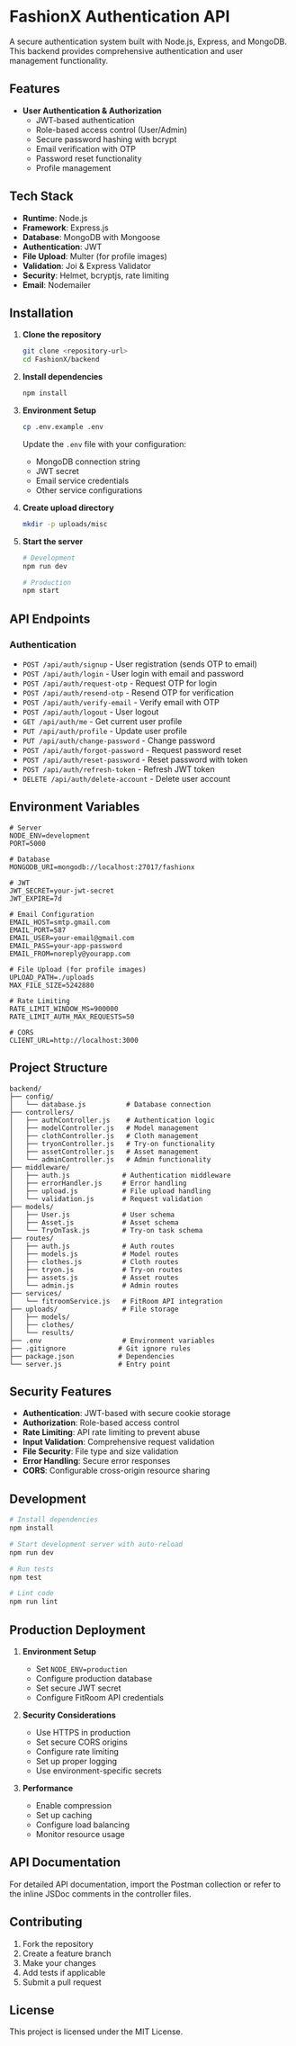 # FashionX Authentication API

A secure authentication system built with Node.js, Express, and MongoDB. This backend provides comprehensive authentication and user management functionality.

## Features

- **User Authentication & Authorization**
  - JWT-based authentication
  - Role-based access control (User/Admin)
  - Secure password hashing with bcrypt
  - Email verification with OTP
  - Password reset functionality
  - Profile management

## Tech Stack

- **Runtime**: Node.js
- **Framework**: Express.js
- **Database**: MongoDB with Mongoose
- **Authentication**: JWT
- **File Upload**: Multer (for profile images)
- **Validation**: Joi & Express Validator
- **Security**: Helmet, bcryptjs, rate limiting
- **Email**: Nodemailer

## Installation

1. **Clone the repository**
   ```bash
   git clone <repository-url>
   cd FashionX/backend
   ```

2. **Install dependencies**
   ```bash
   npm install
   ```

3. **Environment Setup**
   ```bash
   cp .env.example .env
   ```
   Update the `.env` file with your configuration:
   - MongoDB connection string
   - JWT secret
   - Email service credentials
   - Other service configurations

4. **Create upload directory**
   ```bash
   mkdir -p uploads/misc
   ```

5. **Start the server**
   ```bash
   # Development
   npm run dev
   
   # Production
   npm start
   ```

## API Endpoints

### Authentication
- `POST /api/auth/signup` - User registration (sends OTP to email)
- `POST /api/auth/login` - User login with email and password
- `POST /api/auth/request-otp` - Request OTP for login
- `POST /api/auth/resend-otp` - Resend OTP for verification
- `POST /api/auth/verify-email` - Verify email with OTP
- `POST /api/auth/logout` - User logout
- `GET /api/auth/me` - Get current user profile
- `PUT /api/auth/profile` - Update user profile
- `PUT /api/auth/change-password` - Change password
- `POST /api/auth/forgot-password` - Request password reset
- `POST /api/auth/reset-password` - Reset password with token
- `POST /api/auth/refresh-token` - Refresh JWT token
- `DELETE /api/auth/delete-account` - Delete user account

## Environment Variables

```env
# Server
NODE_ENV=development
PORT=5000

# Database
MONGODB_URI=mongodb://localhost:27017/fashionx

# JWT
JWT_SECRET=your-jwt-secret
JWT_EXPIRE=7d

# Email Configuration
EMAIL_HOST=smtp.gmail.com
EMAIL_PORT=587
EMAIL_USER=your-email@gmail.com
EMAIL_PASS=your-app-password
EMAIL_FROM=noreply@yourapp.com

# File Upload (for profile images)
UPLOAD_PATH=./uploads
MAX_FILE_SIZE=5242880

# Rate Limiting
RATE_LIMIT_WINDOW_MS=900000
RATE_LIMIT_AUTH_MAX_REQUESTS=50

# CORS
CLIENT_URL=http://localhost:3000
```

## Project Structure

```
backend/
├── config/
│   └── database.js          # Database connection
├── controllers/
│   ├── authController.js    # Authentication logic
│   ├── modelController.js   # Model management
│   ├── clothController.js   # Cloth management
│   ├── tryonController.js   # Try-on functionality
│   ├── assetController.js   # Asset management
│   └── adminController.js   # Admin functionality
├── middleware/
│   ├── auth.js             # Authentication middleware
│   ├── errorHandler.js     # Error handling
│   ├── upload.js           # File upload handling
│   └── validation.js       # Request validation
├── models/
│   ├── User.js             # User schema
│   ├── Asset.js            # Asset schema
│   └── TryOnTask.js        # Try-on task schema
├── routes/
│   ├── auth.js             # Auth routes
│   ├── models.js           # Model routes
│   ├── clothes.js          # Cloth routes
│   ├── tryon.js            # Try-on routes
│   ├── assets.js           # Asset routes
│   └── admin.js            # Admin routes
├── services/
│   └── fitroomService.js   # FitRoom API integration
├── uploads/                # File storage
│   ├── models/
│   ├── clothes/
│   └── results/
├── .env                    # Environment variables
├── .gitignore             # Git ignore rules
├── package.json           # Dependencies
└── server.js              # Entry point
```

## Security Features

- **Authentication**: JWT-based with secure cookie storage
- **Authorization**: Role-based access control
- **Rate Limiting**: API rate limiting to prevent abuse
- **Input Validation**: Comprehensive request validation
- **File Security**: File type and size validation
- **Error Handling**: Secure error responses
- **CORS**: Configurable cross-origin resource sharing

## Development

```bash
# Install dependencies
npm install

# Start development server with auto-reload
npm run dev

# Run tests
npm test

# Lint code
npm run lint
```

## Production Deployment

1. **Environment Setup**
   - Set `NODE_ENV=production`
   - Configure production database
   - Set secure JWT secret
   - Configure FitRoom API credentials

2. **Security Considerations**
   - Use HTTPS in production
   - Set secure CORS origins
   - Configure rate limiting
   - Set up proper logging
   - Use environment-specific secrets

3. **Performance**
   - Enable compression
   - Set up caching
   - Configure load balancing
   - Monitor resource usage

## API Documentation

For detailed API documentation, import the Postman collection or refer to the inline JSDoc comments in the controller files.

## Contributing

1. Fork the repository
2. Create a feature branch
3. Make your changes
4. Add tests if applicable
5. Submit a pull request

## License

This project is licensed under the MIT License.